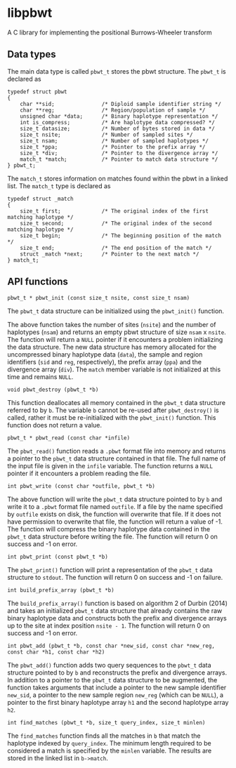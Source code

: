 # libpbwt

A C library for implementing the positional Burrows-Wheeler transform

## Data types

The main data type is called `pbwt_t` stores the pbwt structure. The `pbwt_t` is declared as

```
typedef struct pbwt
{
	char **sid;               /* Diploid sample identifier string */
	char **reg;               /* Region/population of sample */
	unsigned char *data;      /* Binary haplotype representation */
	int is_compress;          /* Are haplotype data compressed? */
	size_t datasize;          /* Number of bytes stored in data */
	size_t nsite;             /* Number of sampled sites */
	size_t nsam;              /* Number of sampled haplotypes */
	size_t *ppa;              /* Pointer to the prefix array */
	size_t *div;              /* Pointer to the divergence array */
    match_t *match;           /* Pointer to match data structure */
} pbwt_t;
```

The `match_t` stores information on matches found within the pbwt in a linked list.
The `match_t` type is declared as

```
typedef struct _match
{
	size_t first;             /* The original index of the first matching haplotype */
	size_t second;            /* The original index of the second matching haplotype */
	size_t begin;             /* The beginning position of the match */
	size_t end;               /* The end position of the match */
	struct _match *next;      /* Pointer to the next match */
} match_t;
```

## API functions

```
pbwt_t * pbwt_init (const size_t nsite, const size_t nsam)
```

The `pbwt_t` data structure can be initialized using the `pbwt_init()` function.

The above function takes the number of sites (`nsite`) and the number of haplotypes (`nsam`) and
returns an empty pbwt structure of size `nsam` x `nsite`. The function will return a `NULL` pointer
if it encounters a problem initializing the data structure. The new data structure has memory allocated
for the uncompressed binary haplotype data (`data`), the sample and region identifiers (`sid` and 
`reg`, respectively), the prefix array (`ppa`) and the divergence array (`div`). The `match` member
variable is not initialized at this time and remains `NULL`.

```
void pbwt_destroy (pbwt_t *b)
```

This function deallocates all memory contained in the `pbwt_t` data structure referred to by `b`.
The variable `b` cannot be re-used after `pbwt_destroy()` is called, rather it must be re-initialized
with the `pbwt_init()` function. This function does not return a value.

```
pbwt_t * pbwt_read (const char *infile)
```

The `pbwt_read()` function reads a `.pbwt` format file into memory and returns a pointer to the
`pbwt_t` data structure contained in that file. The full name of the input file is given in the
`infile` variable. The function returns a `NULL` pointer if it encounters a problem reading the file.

```
int pbwt_write (const char *outfile, pbwt_t *b)
```

The above function will write the `pbwt_t` data structure pointed to by `b` and write it to a
`.pbwt` format file named `outfile`. If a file by the name specified by `outfile` exists on disk,
the function will overwrite that file. If it does not have permission to overwrite that file,
the function will return a value of -1. The function will compress the binary haplotype data 
contained in the `pbwt_t` data structure before writing the file. The function will return 0 on
success and -1 on error.

```
int pbwt_print (const pbwt_t *b)
```

The `pbwt_print()` function will print a representation of the `pbwt_t` data structure to
`stdout`. The function will return 0 on success and -1 on failure.

```
int build_prefix_array (pbwt_t *b)
```

The `build_prefix_array()` function is based on algorithm 2 of Durbin (2014) and takes
an initialized `pbwt_t` data structure that already contains the raw binary haplotype
data and constructs both the prefix and divergence arrays up to the site at index
position `nsite - 1`. The function will return 0 on success and -1 on error.

```
int pbwt_add (pbwt_t *b, const char *new_sid, const char *new_reg, const char *h1, const char *h2)
```

The `pbwt_add()` function adds two query sequences to the `pbwt_t` data structure pointed
to by `b` and reconstructs the prefix and divergence arrays. In addition to a pointer to
the `pbwt_t` data structure to be augmented, the function takes arguments that include a
pointer to the new sample identifier `new_sid`, a pointer to the new sample region `new_reg`
(which can be `NULL`), a pointer to the first binary haplotype array `h1` and the second haplotype
array `h2`.

```
int find_matches (pbwt_t *b, size_t query_index, size_t minlen)
```

The `find_matches` function finds all the matches in `b` that match the haplotype indexed by `query_index`.
The minimum length required to be considered a match is specified by the `minlen` variable. The results are
stored in the linked list in `b->match`.
